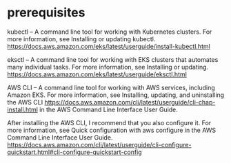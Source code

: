# prerequisites

kubectl – A command line tool for working with Kubernetes clusters. For more information, see Installing or updating kubectl.
https://docs.aws.amazon.com/eks/latest/userguide/install-kubectl.html

eksctl – A command line tool for working with EKS clusters that automates many individual tasks. For more information, see Installing or updating.
https://docs.aws.amazon.com/eks/latest/userguide/eksctl.html

AWS CLI – A command line tool for working with AWS services, including Amazon EKS. For more information, see Installing, updating, and uninstalling the AWS CLI
https://docs.aws.amazon.com/cli/latest/userguide/cli-chap-install.html in the AWS Command Line Interface User Guide. 

After installing the AWS CLI, I recommend that you also configure it. For more information, see Quick configuration with aws configure in the AWS Command Line Interface User Guide.
https://docs.aws.amazon.com/cli/latest/userguide/cli-configure-quickstart.html#cli-configure-quickstart-config 
